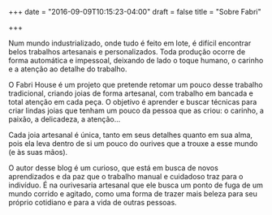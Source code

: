+++
date = "2016-09-09T10:15:23-04:00"
draft = false
title = "Sobre Fabri"

+++

Num mundo industrializado, onde tudo é feito em lote, é difícil encontrar belos trabalhos artesanais e personalizados. Toda produção ocorre de forma automática e impessoal, deixando de lado o toque humano, o carinho e a atenção ao detalhe do trabalho.

O Fabri House é um projeto que pretende retomar um pouco desse trabalho tradicional, criando joias de forma artesanal, com trabalho em bancada e total atenção em cada peça. O objetivo é aprender e buscar técnicas para criar lindas joias que tenham um pouco da pessoa que as criou: o carinho, a paixão, a delicadeza, a atenção...

Cada joia artesanal é única, tanto em seus detalhes quanto em sua alma, pois ela leva dentro de si um pouco do ourives que a trouxe a esse mundo (e às suas mãos).

O autor desse blog é um curioso, que está em busca de novos aprendizados e da paz que o trabalho manual e cuidadoso traz para o indivíduo. É na ourivesaria artesanal que ele busca um ponto de fuga de um mundo corrido e agitado, como uma forma de trazer mais beleza para seu próprio cotidiano e para a vida de outras pessoas.
